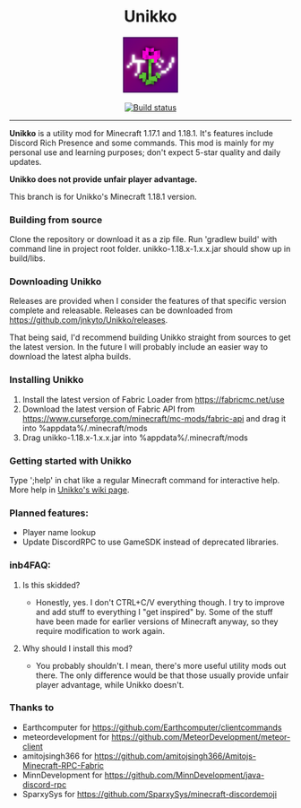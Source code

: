 <h1 align="center">Unikko</h1>
<p align="center">
<img src="https://raw.githubusercontent.com/jnkyto/Unikko/legacy-1.16/src/main/resources/assets/unikko/unikko.png" width="20%" alt="The logo of Unikko Utility Mod">
</p>

<a href="https://github.com/jnkyto/Unikko/actions/workflows/build-1.18.yml">
    <p align="center">
        <img src="https://github.com/jnkyto/Unikko/actions/workflows/build-1.18.yml/badge.svg" alt="Build status">
    </p>
</a>

---

<b>Unikko</b> is a utility mod for Minecraft 1.17.1 and 1.18.1. It's features include Discord Rich Presence and some commands. This mod is mainly for my personal use and learning purposes; don't expect 5-star quality and daily updates.

<b>Unikko does not provide unfair player advantage.</b>

This branch is for Unikko's Minecraft 1.18.1 version.

### Building from source
Clone the repository or download it as a zip file. Run 'gradlew build' with command line in project root folder. unikko-1.18.x-1.x.x.jar should show up in build/libs.

### Downloading Unikko
Releases are provided when I consider the features of that specific version complete and releasable. Releases can be downloaded from https://github.com/jnkyto/Unikko/releases.

That being said, I'd recommend building Unikko straight from sources to get the latest version. In the future I will probably include an easier way to download the latest alpha builds.

### Installing Unikko
1. Install the latest version of Fabric Loader from https://fabricmc.net/use
2. Download the latest version of Fabric API from https://www.curseforge.com/minecraft/mc-mods/fabric-api and drag it into %appdata%/.minecraft/mods
3. Drag unikko-1.18.x-1.x.x.jar into %appdata%/.minecraft/mods

### Getting started with Unikko
Type ';help' in chat like a regular Minecraft command for interactive help. More help in [Unikko's wiki page](https://github.com/jnkyto/Unikko/wiki).

### Planned features:
- Player name lookup
- Update DiscordRPC to use GameSDK instead of deprecated libraries.

### inb4FAQ:
1. Is this skidded?
   - Honestly, yes. I don't CTRL+C/V everything though. I try to improve and add stuff to everything I "get inspired" by. Some of the stuff have been made for earlier versions of Minecraft anyway, so they require modification to work again.

2. Why should I install this mod?
    - You probably shouldn't. I mean, there's more useful utility mods out there. The only difference would be that those usually provide unfair player advantage, while Unikko doesn't.

### Thanks to
- Earthcomputer for https://github.com/Earthcomputer/clientcommands
- meteordevelopment for https://github.com/MeteorDevelopment/meteor-client
- amitojsingh366 for https://github.com/amitojsingh366/Amitojs-Minecraft-RPC-Fabric
- MinnDevelopment for https://github.com/MinnDevelopment/java-discord-rpc
- SparxySys for https://github.com/SparxySys/minecraft-discordemoji
